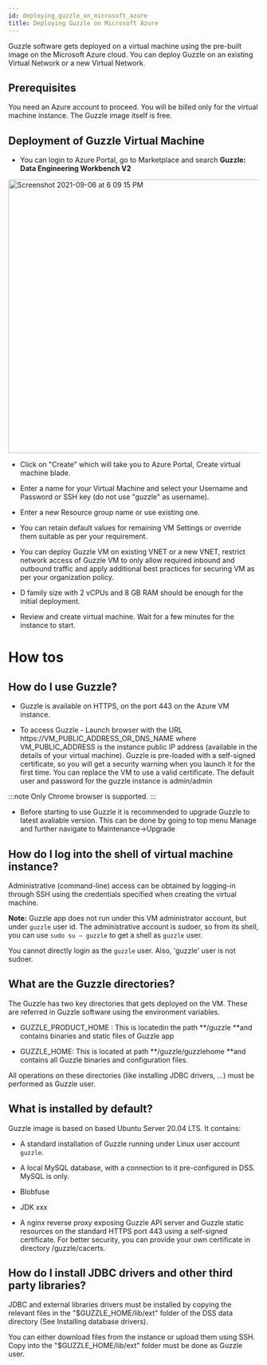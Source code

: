 ```yaml
---
id: deploying_guzzle_on_microsoft_azure
title: Deploying Guzzle on Microsoft Azure
---
```


Guzzle software gets deployed on a virtual machine using the pre-built image on the Microsoft Azure cloud. You can deploy Guzzle on an existing Virtual Network or a new Virtual Network.

## Prerequisites

You need an Azure account to proceed. You will be billed only for the virtual machine instance. The Guzzle image itself is free. 

## Deployment of Guzzle Virtual Machine

* You can login to Azure Portal, go to Marketplace and search **Guzzle: Data Engineering Workbench V2**

<img width="548" alt="Screenshot 2021-09-06 at 6 09 15 PM" src="https://user-images.githubusercontent.com/23651302/132218886-9136053a-d366-4078-9cc8-7a1437373de1.png">

* Click on "Create" which will take you to Azure Portal, Create virtual machine blade.

* Enter a name for your Virtual Machine and select your Username and Password or SSH key (do not use "guzzle" as username).

* Enter a new Resource group name or use existing one.

* You can retain default values for remaining VM Settings or override them suitable as per your requirement.

* You can deploy Guzzle VM on existing VNET or a new VNET, restrict network access of Guzzle VM to only allow required inbound and outbound traffic and apply additional best practices for securing VM as per your organization policy.

* D family size with 2 vCPUs and 8 GB RAM should be enough for the initial deployment.

* Review and create virtual machine. Wait for a few minutes for the instance to start.

# How tos

## How do I use Guzzle?

* Guzzle is available on HTTPS, on the port 443 on the Azure VM instance. 

* To access Guzzle - Launch browser with the URL https://VM_PUBLIC_ADDRESS_OR_DNS_NAME where VM_PUBLIC_ADDRESS is the instance public IP address (available in the details of your virtual machine). Guzzle is pre-loaded with a self-signed certificate, so you will get a security warning when you launch it for the first time. You can replace the VM to use a valid certificate. The default user and password for the guzzle instance is admin/admin

:::note
Only Chrome browser is supported.
:::

* Before starting to use Guzzle it is recommended to upgrade Guzzle to latest avaliable version. This can be done by going to top menu Manage and further navigate to Maintenance->Upgrade


## How do I log into the shell of virtual machine instance?

Administrative (command-line) access can be obtained by logging-in through SSH using the credentials specified when creating the virtual machine.

**Note:** Guzzle app does not run under this VM administrator account, but under `guzzle` user id. The administrative account is sudoer, so from its shell, you can use `sudo su — guzzle` to get a shell as `guzzle` user.

You cannot directly login as the `guzzle` user. Also, 'guzzle' user is not sudoer.

## What are the Guzzle directories?

The Guzzle has two key directories that gets deployed on the VM. These are referred in Guzzle software using the environment variables. 

* GUZZLE_PRODUCT_HOME : This is locatedin  the path **/guzzle **and contains binaries and static files of Guzzle app 

* GUZZLE_HOME: This is located at path **/guzzle/guzzlehome **and contains all Guzzle binaries and configuration files. 

All operations on these directories (like installing JDBC drivers, …) must be performed as Guzzle user.

## What is installed by default?

Guzzle image is based on based Ubuntu Server 20.04 LTS. It contains:

- A standard installation of Guzzle running under Linux user account `guzzle`.

- A local MySQL database, with a connection to it pre-configured in DSS. MySQL is only.

- Blobfuse

- JDK xxx

- A nginx reverse proxy exposing Guzzle API server and Guzzle static resources on the standard HTTPS port 443 using a self-signed certificate. For better security, you can provide your own certificate in directory /guzzle/cacerts.

## How do I install JDBC drivers and other third party libraries?

JDBC and external libraries drivers must be installed by copying the relevant files in the "$GUZZLE_HOME/lib/ext" folder of the DSS data directory (See Installing database drivers).

You can either download files from the instance or upload them using SSH. Copy into the "$GUZZLE_HOME/lib/ext" folder must be done as Guzzle user.

